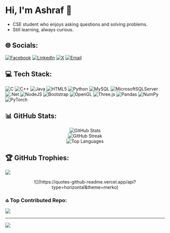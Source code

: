 # Hi, I'm Ashraf 👋

- CSE student who enjoys asking questions and solving problems.
- Still learning, always curious.

## 🌐 Socials:
[![Facebook](https://img.shields.io/badge/Facebook-%231877F2.svg?logo=Facebook&logoColor=white)](https://facebook.com/Asraf) 
[![LinkedIn](https://img.shields.io/badge/LinkedIn-%230077B5.svg?logo=linkedin&logoColor=white)](https://linkedin.com/in/Asraf) 
[![X](https://img.shields.io/badge/X-black.svg?logo=X&logoColor=white)](https://x.com/asraf) 
[![Email](https://img.shields.io/badge/Email-D14836?logo=gmail&logoColor=white)](mailto:asraful.islam742682@gmail.com)

## 💻 Tech Stack:
![C](https://img.shields.io/badge/c-%2300599C.svg?style=flat&logo=c&logoColor=white) 
![C++](https://img.shields.io/badge/c++-%2300599C.svg?style=flat&logo=c%2B%2B&logoColor=white) 
![Java](https://img.shields.io/badge/java-%23ED8B00.svg?style=flat&logo=openjdk&logoColor=white) 
![HTML5](https://img.shields.io/badge/html5-%23E34F26.svg?style=flat&logo=html5&logoColor=white) 
![Python](https://img.shields.io/badge/python-3670A0?style=flat&logo=python&logoColor=ffdd54) 
![MySQL](https://img.shields.io/badge/mysql-4479A1.svg?style=flat&logo=mysql&logoColor=white) 
![MicrosoftSQLServer](https://img.shields.io/badge/Microsoft%20SQL%20Server-CC2927?style=flat&logo=microsoft%20sql%20server&logoColor=white) 
![.Net](https://img.shields.io/badge/.NET-5C2D91?style=flat&logo=.net&logoColor=white) 
![NodeJS](https://img.shields.io/badge/node.js-6DA55F?style=flat&logo=node.js&logoColor=white) 
![Bootstrap](https://img.shields.io/badge/bootstrap-%238511FA.svg?style=flat&logo=bootstrap&logoColor=white) 
![OpenGL](https://img.shields.io/badge/OpenGL-%23FFFFFF.svg?style=flat&logo=opengl) 
![Three.js](https://img.shields.io/badge/threejs-black?style=flat&logo=three.js&logoColor=white) 
![Pandas](https://img.shields.io/badge/pandas-%23150458.svg?style=flat&logo=pandas&logoColor=white) 
![NumPy](https://img.shields.io/badge/numpy-%23013243.svg?style=flat&logo=numpy&logoColor=white) 
![PyTorch](https://img.shields.io/badge/PyTorch-%23EE4C2C.svg?style=flat&logo=PyTorch&logoColor=white)

## 📊 GitHub Stats:
<div align="center">
  <img src="https://github-readme-stats.vercel.app/api?username=Krieger3562&theme=onedark&hide_border=false&include_all_commits=false&count_private=false" alt="GitHub Stats"><br/>
  <img src="https://nirzak-streak-stats.vercel.app/?user=Krieger3562&theme=onedark&hide_border=false" alt="GitHub Streak"><br/>
  <img src="https://github-readme-stats.vercel.app/api/top-langs/?username=Krieger3562&theme=onedark&hide_border=false&include_all_commits=false&count_private=false&layout=compact" alt="Top Languages">
</div>

## 🏆 GitHub Trophies:
![](https://github-profile-trophy.vercel.app/?username=Krieger3562&theme=radical&no-frame=false&no-bg=true&margin-w=4)

<div align="center">
![](https://quotes-github-readme.vercel.app/api?type=horizontal&theme=merko)
</div>

### 🔝 Top Contributed Repo:
![](https://github-contributor-stats.vercel.app/api?username=Krieger3562&limit=5&theme=tokyonight&combine_all_yearly_contributions=true)

---

[![](https://visitcount.itsvg.in/api?id=Krieger3562&icon=0&color=0)](https://visitcount.itsvg.in)

